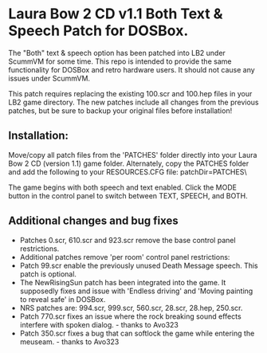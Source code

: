 # Laura Bow 2 CD v1.1 Both Text & Speech Patch for DOSBox.

The "Both" text & speech option has been patched into LB2 under ScummVM for some time. This repo is intended to provide the same functionality for DOSBox and retro hardware users. It should not cause any issues under ScummVM.

This patch requires replacing the existing 100.scr and 100.hep files in your LB2 game directory. The new patches include all changes from the previous patches, but be sure to backup your original files before installation!

## Installation:

Move/copy all patch files from the 'PATCHES' folder directly into your Laura Bow 2 CD (version 1.1) game folder. Alternately, copy the PATCHES folder and add the following to your RESOURCES.CFG file: patchDir=PATCHES\

The game begins with both speech and text enabled. Click the MODE button in the control panel to switch between TEXT, SPEECH, and BOTH.

## Additional changes and bug fixes

* Patches 0.scr, 610.scr and 923.scr remove the base control panel restrictions.
* Additional patches remove 'per room' control panel restrictions:  
* Patch 99.scr enable the previously unused Death Message speech. This patch is optional.
* The NewRisingSun patch has been integrated into the game. It supposedly fixes and issue with 'Endless driving' and 'Moving painting to reveal safe' in DOSBox.
* NRS patches are: 994.scr, 999.scr, 560.scr, 28.scr, 28.hep, 250.scr.
* Patch 770.scr fixes an issue where the rock breaking sound effects interfere with spoken dialog. - thanks to Avo323
* Patch 350.scr fixes a bug that can softlock the game while entering the meuseam. - thanks to Avo323
